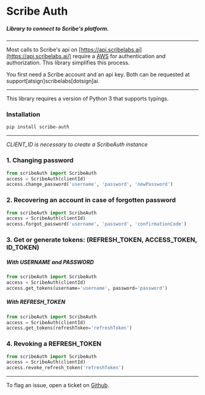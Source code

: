 # Scribe Auth

##### Library to connect to Scribe's platform.

---

Most calls to Scribe's api on [https://api.scribelabs.ai](https://api.scribelabs.ai/) require a [AWS](https://aws.amazon.com/) for authentication and authorization. This library simplifies this process.

You first need a Scribe account and an api key. Both can be requested at support[atsign]scribelabs[dotsign]ai.

---

This library requires a version of Python 3 that supports typings.

### Installation

```bash
pip install scribe-auth
```

---

_CLIENT_ID is necessary to create a ScribeAuth instance_

### 1. Changing password

```python
from scribeAuth import ScribeAuth
access = ScribeAuth(clientId)
access.change_password('username', 'password', 'newPassword')
```

### 2. Recovering an account in case of forgotten password

```python
from scribeAuth import ScribeAuth
access = ScribeAuth(clientId)
access.forgot_password('username', 'password', 'confirmationCode')
```

### 3. Get or generate tokens: (REFRESH_TOKEN, ACCESS_TOKEN, ID_TOKEN)

##### With USERNAME and PASSWORD

```python
from scribeAuth import ScribeAuth
access = ScribeAuth(clientId)
access.get_tokens(username='username', password='password')
```

##### With REFRESH_TOKEN

```python
from scribeAuth import ScribeAuth
access = ScribeAuth(clientId)
access.get_tokens(refreshToken='refreshToken')
```

### 4. Revoking a REFRESH_TOKEN

```python
from scribeAuth import ScribeAuth
access = ScribeAuth(clientId)
access.revoke_refresh_token('refreshToken')
```

---

To flag an issue, open a ticket on [Github](https://github.com/scribelabsai/authpy/issues).
